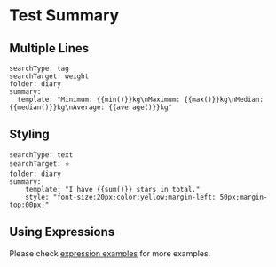 # Test Summary

## Multiple Lines

``` tracker
searchType: tag
searchTarget: weight
folder: diary
summary:
  template: "Minimum: {{min()}}kg\nMaximum: {{max()}}kg\nMedian: {{median()}}kg\nAverage: {{average()}}kg"
```

## Styling

``` tracker
searchType: text
searchTarget: ⭐
folder: diary
summary:
    template: "I have {{sum()}} stars in total."
    style: "font-size:20px;color:yellow;margin-left: 50px;margin-top:00px;"
```

## Using Expressions

Please check [expression examples](https://github.com/pyrochlore/obsidian-tracker/blob/master/examples/TestExpression.md) for more examples.